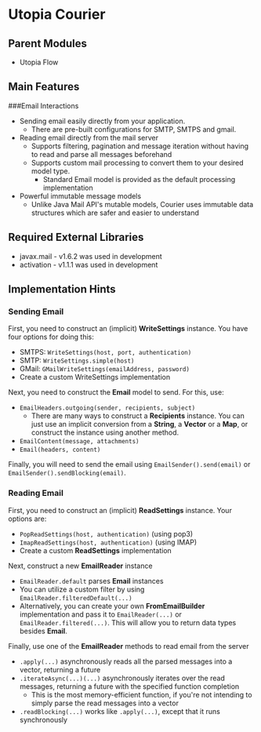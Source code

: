 # Utopia Courier

## Parent Modules
- Utopia Flow

## Main Features
###Email Interactions
- Sending email easily directly from your application.
  - There are pre-built configurations for SMTP, SMTPS 
    and gmail.
- Reading email directly from the mail server
  - Supports filtering, pagination and message iteration without having to read and parse all messages beforehand
  - Supports custom mail processing to convert them to your desired model type.
    - Standard Email model is provided as the default processing implementation
- Powerful immutable message models
  - Unlike Java Mail API's mutable models, Courier uses immutable data structures which are safer and easier 
    to understand

## Required External Libraries
- javax.mail - v1.6.2 was used in development
- activation - v1.1.1 was used in development

## Implementation Hints
### Sending Email
First, you need to construct an (implicit) **WriteSettings** instance. You have four options for doing this:
- SMTPS: `WriteSettings(host, port, authentication)`
- SMTP: `WriteSettings.simple(host)`
- GMail: `GMailWriteSettings(emailAddress, password)`
- Create a custom WriteSettings implementation

Next, you need to construct the **Email** model to send. For this, use:
- `EmailHeaders.outgoing(sender, recipients, subject)`
  - There are many ways to construct a **Recipients** instance. You can just use an implicit conversion from 
    a **String**, a **Vector** or a **Map**, or construct the instance using another method.
- `EmailContent(message, attachments)`
- `Email(headers, content)`

Finally, you will need to send the email using `EmailSender().send(email)` or `EmailSender().sendBlocking(email)`.

### Reading Email
First, you need to construct an (implicit) **ReadSettings** instance. Your options are:
- `PopReadSettings(host, authentication)` (using pop3)
- `ImapReadSettings(host, authentication)` (using IMAP)
- Create a custom **ReadSettings** implementation

Next, construct a new **EmailReader** instance
- `EmailReader.default` parses **Email** instances
- You can utilize a custom filter by using `EmailReader.filteredDefault(...)`
- Alternatively, you can create your own **FromEmailBuilder** implementation and pass it to 
  `EmailReader(...)` or `EmailReader.filtered(...)`. This will allow you to return data types besides **Email**.

Finally, use one of the **EmailReader** methods to read email from the server
- `.apply(...)` asynchronously reads all the parsed messages into a vector, returning a future
- `.iterateAsync(...)(...)` asynchronously iterates over the read messages, returning a future with the 
  specified function completion
  - This is the most memory-efficient function, if you're not intending to simply parse the read messages into a vector
- `.readBlocking(...)` works like `.apply(...)`, except that it runs synchronously
